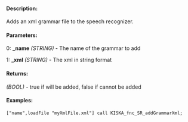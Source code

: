 #### Description:
Adds an xml grammar file to the speech recognizer.

#### Parameters:
0: **_name** *(STRING)* - The name of the grammar to add

1: **_xml** *(STRING)* - The xml in string format

#### Returns:
*(BOOL)* - true if will be added, false if cannot be added

#### Examples:
```sqf
["name",loadFile "myXmlFile.xml"] call KISKA_fnc_SR_addGrammarXml;
```

